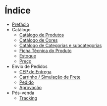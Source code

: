 # Índice

* [Prefácio](docs/pt-br/README.md)
* Catálogo
	* [Catálogo de Produtos](docs/pt-br/products.md)
	* [Catálogo de Cores](docs/pt-br/colors.md)
	* [Catálogo de Categorias e subcategorias](docs/pt-br/categories.md)
	* [Ficha Técnica do Produto](docs/pt-br/technical-spec.md)
	* [Estoque](docs/pt-br/stock.md)
	* [Preço](docs/pt-br/price.md)
* Envio de Pedidos
	* [CEP de Entrega](docs/pt-br/cep.md)
	* [Carrinho / Simulação de Frete](docs/pt-br/cart.md)
	* [Pedido](docs/pt-br/checkout.md)
	* [Aprovação](docs/pt-br/update-order.md)
* Pós-venda
	* [Tracking](docs/pt-br/tracking.md)
